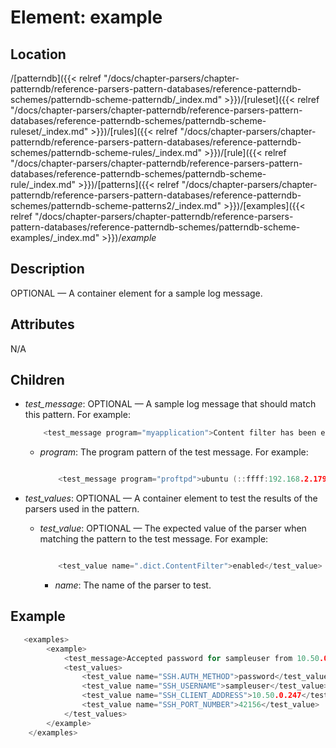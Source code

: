 ---
---
<!-- DISCLAIMER: This file is based on the syslog-ng Open Source Edition documentation https://github.com/balabit/syslog-ng-ose-guides/commit/2f4a52ee61d1ea9ad27cb4f3168b95408fddfdf2 and is used under the terms of The syslog-ng Open Source Edition Documentation License. The file has been modified by Axoflow. -->
# Element: example


## Location

/[patterndb]({{< relref "/docs/chapter-parsers/chapter-patterndb/reference-parsers-pattern-databases/reference-patterndb-schemes/patterndb-scheme-patterndb/_index.md" >}})/[ruleset]({{< relref "/docs/chapter-parsers/chapter-patterndb/reference-parsers-pattern-databases/reference-patterndb-schemes/patterndb-scheme-ruleset/_index.md" >}})/[rules]({{< relref "/docs/chapter-parsers/chapter-patterndb/reference-parsers-pattern-databases/reference-patterndb-schemes/patterndb-scheme-rules/_index.md" >}})/[rule]({{< relref "/docs/chapter-parsers/chapter-patterndb/reference-parsers-pattern-databases/reference-patterndb-schemes/patterndb-scheme-rule/_index.md" >}})/[patterns]({{< relref "/docs/chapter-parsers/chapter-patterndb/reference-parsers-pattern-databases/reference-patterndb-schemes/patterndb-scheme-patterns2/_index.md" >}})/[examples]({{< relref "/docs/chapter-parsers/chapter-patterndb/reference-parsers-pattern-databases/reference-patterndb-schemes/patterndb-scheme-examples/_index.md" >}})/*example*



## Description

OPTIONAL — A container element for a sample log message.



## Attributes

N/A



## Children

  - *test_message*: OPTIONAL — A sample log message that should match this pattern. For example:
    
    ```c
        <test_message program="myapplication">Content filter has been enabled</test_message>
    
    ```
    
      - *program*: The program pattern of the test message. For example:
        
        ```c
        
            <test_message program="proftpd">ubuntu (::ffff:192.168.2.179[::ffff:192.168.2.179]) - FTP session closed.</test_message>
        
        ```

  - *test_values*: OPTIONAL — A container element to test the results of the parsers used in the pattern.
    
      - *test_value*: OPTIONAL — The expected value of the parser when matching the pattern to the test message. For example:
        
        ```c
        
            <test_value name=".dict.ContentFilter">enabled</test_value>
        
        ```
        
          - *name*: The name of the parser to test.


## Example

```c
   <examples>
        <example>
            <test_message>Accepted password for sampleuser from 10.50.0.247 port 42156 ssh2</test_message>
            <test_values>
                <test_value name="SSH.AUTH_METHOD">password</test_value>
                <test_value name="SSH_USERNAME">sampleuser</test_value>
                <test_value name="SSH_CLIENT_ADDRESS">10.50.0.247</test_value>
                <test_value name="SSH_PORT_NUMBER">42156</test_value>
            </test_values>
        </example>
    </examples>

```


